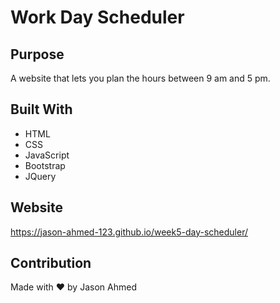 # Work Day Scheduler

## Purpose
A website that lets you plan the hours between 9 am and 5 pm.

## Built With
* HTML
* CSS
* JavaScript
* Bootstrap
* JQuery

## Website
https://jason-ahmed-123.github.io/week5-day-scheduler/

## Contribution
Made with ❤️ by Jason Ahmed
